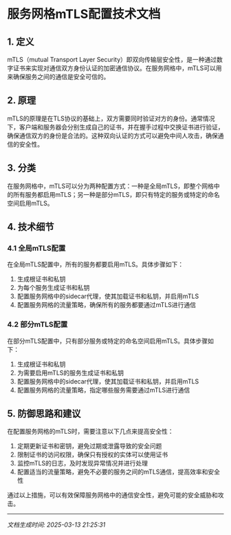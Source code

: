 # 服务网格mTLS配置技术文档

## 1. 定义

mTLS（mutual Transport Layer Security）即双向传输层安全性，是一种通过数字证书来实现对通信双方身份认证的加密通信协议。在服务网格中，mTLS可以用来确保服务之间的通信是安全可信的。

## 2. 原理

mTLS的原理是在TLS协议的基础上，双方需要同时验证对方的身份。通常情况下，客户端和服务器会分别生成自己的证书，并在握手过程中交换证书进行验证，确保通信双方的身份是合法的。这种双向认证的方式可以避免中间人攻击，确保通信的安全性。

## 3. 分类

在服务网格中，mTLS可以分为两种配置方式：一种是全局mTLS，即整个网格中的所有服务都启用mTLS；另一种是部分mTLS，即只有特定的服务或特定的命名空间启用mTLS。

## 4. 技术细节

### 4.1 全局mTLS配置

在全局mTLS配置中，所有的服务都要启用mTLS。具体步骤如下：

1. 生成根证书和私钥
2. 为每个服务生成证书和私钥
3. 配置服务网格中的sidecar代理，使其加载证书和私钥，并启用mTLS
4. 配置服务网格的流量策略，确保所有的服务都要通过mTLS进行通信

### 4.2 部分mTLS配置

在部分mTLS配置中，只有部分服务或特定的命名空间启用mTLS。具体步骤如下：

1. 生成根证书和私钥
2. 为需要启用mTLS的服务生成证书和私钥
3. 配置服务网格中的sidecar代理，使其加载证书和私钥，并启用mTLS
4. 配置服务网格的流量策略，指定哪些服务需要通过mTLS进行通信

## 5. 防御思路和建议

在配置服务网格的mTLS时，需要注意以下几点来提高安全性：

1. 定期更新证书和密钥，避免过期或泄露导致的安全问题
2. 限制证书的访问权限，确保只有授权的实体可以使用证书
3. 监控mTLS的日志，及时发现异常情况并进行处理
4. 配置适当的流量策略，避免不必要的服务之间的mTLS通信，提高效率和安全性

通过以上措施，可以有效保障服务网格中的通信安全性，避免可能的安全威胁和攻击。

---

*文档生成时间: 2025-03-13 21:25:31*
